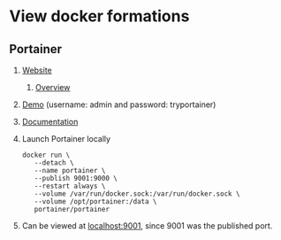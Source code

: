 # View docker formations

## Portainer

1. [Website](https://www.portainer.io/)
    1. [Overview](https://www.portainer.io/overview/)
1. [Demo](http://demo.portainer.io/) (username: admin and password: tryportainer)
1. [Documentation](https://portainer.readthedocs.io/en/stable/)
1. Launch Portainer locally

    ```console
    docker run \
       --detach \
       --name portainer \
       --publish 9001:9000 \
       --restart always \
       --volume /var/run/docker.sock:/var/run/docker.sock \
       --volume /opt/portainer:/data \
       portainer/portainer
    ```

1. Can be viewed at [localhost:9001](http://localhost:9001), since 9001 was the published port.

